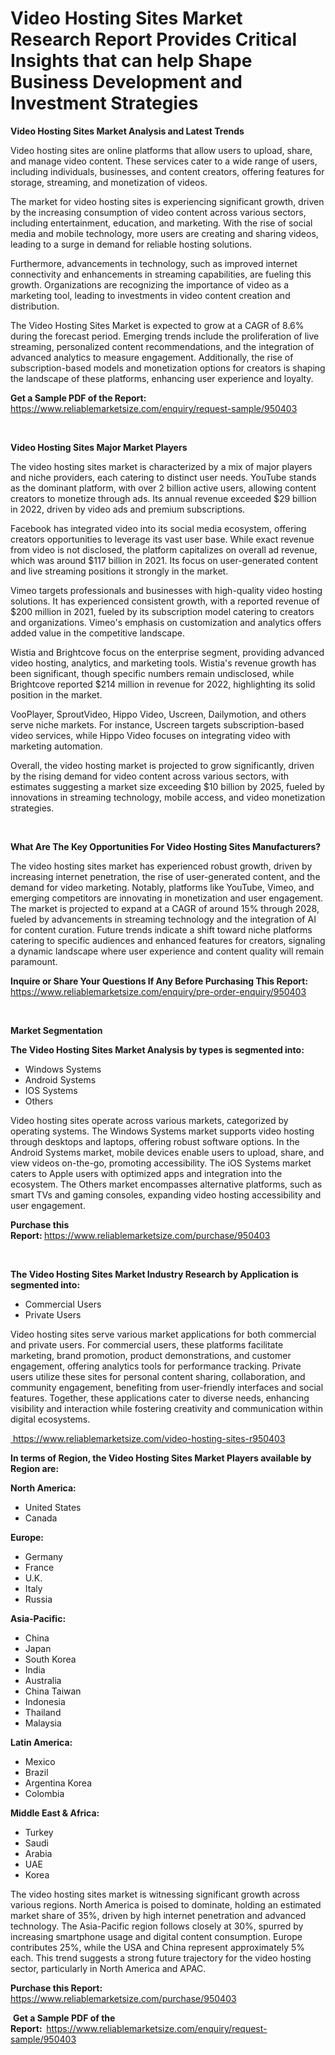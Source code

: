 <p><h1>Video Hosting Sites Market Research Report Provides Critical Insights that can help Shape Business Development and Investment Strategies</h1></p><p><strong>Video Hosting Sites Market Analysis and Latest Trends</strong></p>
<p><p>Video hosting sites are online platforms that allow users to upload, share, and manage video content. These services cater to a wide range of users, including individuals, businesses, and content creators, offering features for storage, streaming, and monetization of videos. </p><p>The market for video hosting sites is experiencing significant growth, driven by the increasing consumption of video content across various sectors, including entertainment, education, and marketing. With the rise of social media and mobile technology, more users are creating and sharing videos, leading to a surge in demand for reliable hosting solutions. </p><p>Furthermore, advancements in technology, such as improved internet connectivity and enhancements in streaming capabilities, are fueling this growth. Organizations are recognizing the importance of video as a marketing tool, leading to investments in video content creation and distribution. </p><p>The Video Hosting Sites Market is expected to grow at a CAGR of 8.6% during the forecast period. Emerging trends include the proliferation of live streaming, personalized content recommendations, and the integration of advanced analytics to measure engagement. Additionally, the rise of subscription-based models and monetization options for creators is shaping the landscape of these platforms, enhancing user experience and loyalty.</p></p>
<p><strong>Get a Sample PDF of the Report:&nbsp;</strong> <a href="https://www.reliablemarketsize.com/enquiry/request-sample/950403?utm_campaign=2802&utm_medium=2&utm_source=Github&utm_content=ia&utm_term=16042025&utm_id=video-hosting-sites">https://www.reliablemarketsize.com/enquiry/request-sample/950403</a></p>
<p>&nbsp;</p>
<p><strong>Video Hosting Sites Major Market Players</strong></p>
<p><p>The video hosting sites market is characterized by a mix of major players and niche providers, each catering to distinct user needs. YouTube stands as the dominant platform, with over 2 billion active users, allowing content creators to monetize through ads. Its annual revenue exceeded $29 billion in 2022, driven by video ads and premium subscriptions.</p><p>Facebook has integrated video into its social media ecosystem, offering creators opportunities to leverage its vast user base. While exact revenue from video is not disclosed, the platform capitalizes on overall ad revenue, which was around $117 billion in 2021. Its focus on user-generated content and live streaming positions it strongly in the market.</p><p>Vimeo targets professionals and businesses with high-quality video hosting solutions. It has experienced consistent growth, with a reported revenue of $200 million in 2021, fueled by its subscription model catering to creators and organizations. Vimeo's emphasis on customization and analytics offers added value in the competitive landscape.</p><p>Wistia and Brightcove focus on the enterprise segment, providing advanced video hosting, analytics, and marketing tools. Wistia's revenue growth has been significant, though specific numbers remain undisclosed, while Brightcove reported $214 million in revenue for 2022, highlighting its solid position in the market.</p><p>VooPlayer, SproutVideo, Hippo Video, Uscreen, Dailymotion, and others serve niche markets. For instance, Uscreen targets subscription-based video services, while Hippo Video focuses on integrating video with marketing automation. </p><p>Overall, the video hosting market is projected to grow significantly, driven by the rising demand for video content across various sectors, with estimates suggesting a market size exceeding $10 billion by 2025, fueled by innovations in streaming technology, mobile access, and video monetization strategies.</p></p>
<p>&nbsp;</p>
<p><strong>What Are The Key Opportunities For Video Hosting Sites Manufacturers?</strong></p>
<p><p>The video hosting sites market has experienced robust growth, driven by increasing internet penetration, the rise of user-generated content, and the demand for video marketing. Notably, platforms like YouTube, Vimeo, and emerging competitors are innovating in monetization and user engagement. The market is projected to expand at a CAGR of around 15% through 2028, fueled by advancements in streaming technology and the integration of AI for content curation. Future trends indicate a shift toward niche platforms catering to specific audiences and enhanced features for creators, signaling a dynamic landscape where user experience and content quality will remain paramount.</p></p>
<p><strong>Inquire or Share Your Questions If Any Before Purchasing This Report:</strong> <a href="https://www.reliablemarketsize.com/enquiry/pre-order-enquiry/950403?utm_campaign=2802&utm_medium=2&utm_source=Github&utm_content=ia&utm_term=16042025&utm_id=video-hosting-sites">https://www.reliablemarketsize.com/enquiry/pre-order-enquiry/950403</a></p>
<p>&nbsp;</p>
<p><strong>Market Segmentation</strong></p>
<p><strong>The Video Hosting Sites Market Analysis by types is segmented into:</strong></p>
<p><ul><li>Windows Systems</li><li>Android Systems</li><li>IOS Systems</li><li>Others</li></ul></p>
<p><p>Video hosting sites operate across various markets, categorized by operating systems. The Windows Systems market supports video hosting through desktops and laptops, offering robust software options. In the Android Systems market, mobile devices enable users to upload, share, and view videos on-the-go, promoting accessibility. The iOS Systems market caters to Apple users with optimized apps and integration into the ecosystem. The Others market encompasses alternative platforms, such as smart TVs and gaming consoles, expanding video hosting accessibility and user engagement.</p></p>
<p><strong>Purchase this Report:&nbsp;</strong><a href="https://www.reliablemarketsize.com/purchase/950403?utm_campaign=2802&utm_medium=2&utm_source=Github&utm_content=ia&utm_term=16042025&utm_id=video-hosting-sites">https://www.reliablemarketsize.com/purchase/950403</a></p>
<p>&nbsp;</p>
<p><strong>The Video Hosting Sites Market Industry Research by Application is segmented into:</strong></p>
<p><ul><li>Commercial Users</li><li>Private Users</li></ul></p>
<p><p>Video hosting sites serve various market applications for both commercial and private users. For commercial users, these platforms facilitate marketing, brand promotion, product demonstrations, and customer engagement, offering analytics tools for performance tracking. Private users utilize these sites for personal content sharing, collaboration, and community engagement, benefiting from user-friendly interfaces and social features. Together, these applications cater to diverse needs, enhancing visibility and interaction while fostering creativity and communication within digital ecosystems.</p></p>
<p><a href="https://www.reliablemarketsize.com/video-hosting-sites-r950403?utm_campaign=2802&utm_medium=2&utm_source=Github&utm_content=ia&utm_term=16042025&utm_id=video-hosting-sites">&nbsp;https://www.reliablemarketsize.com/video-hosting-sites-r950403</a></p>
<p><strong>In terms of Region, the Video Hosting Sites Market Players available by Region are:</strong></p>
<p>
    <p> <strong> North America: </strong>
        <ul>
            <li>United States</li>
            <li>Canada</li>
        </ul>
        </p> 
    <p> <strong> Europe: </strong>
        <ul>
            <li>Germany</li>
            <li>France</li>
            <li>U.K.</li>
            <li>Italy</li>
            <li>Russia</li>
        </ul>
        </p> 
    <p> <strong> Asia-Pacific: </strong>
        <ul>
            <li>China</li>
            <li>Japan</li>
            <li>South Korea</li>
            <li>India</li>
            <li>Australia</li>
            <li>China Taiwan</li>
            <li>Indonesia</li>
            <li>Thailand</li>
            <li>Malaysia</li>
        </ul>
        </p> 
    <p> <strong> Latin America: </strong>
        <ul>
            <li>Mexico</li>
            <li>Brazil</li>
            <li>Argentina Korea</li>
            <li>Colombia</li>
        </ul>
        </p> 
    <p> <strong> Middle East & Africa: </strong>
        <ul>
            <li>Turkey</li>
            <li>Saudi</li>
            <li>Arabia</li>
            <li>UAE</li>
            <li>Korea</li>
        </ul>
    </p>
    </p>
<p><p>The video hosting sites market is witnessing significant growth across various regions. North America is poised to dominate, holding an estimated market share of 35%, driven by high internet penetration and advanced technology. The Asia-Pacific region follows closely at 30%, spurred by increasing smartphone usage and digital content consumption. Europe contributes 25%, while the USA and China represent approximately 5% each. This trend suggests a strong future trajectory for the video hosting sector, particularly in North America and APAC.</p></p>
<p><strong>Purchase this Report: </strong><a href="https://www.reliablemarketsize.com/purchase/950403?utm_campaign=2802&utm_medium=2&utm_source=Github&utm_content=ia&utm_term=16042025&utm_id=video-hosting-sites">https://www.reliablemarketsize.com/purchase/950403</a></p>
<p>&nbsp;<strong>Get a Sample PDF of the Report:&nbsp;&nbsp;</strong><a href="https://www.reliablemarketsize.com/enquiry/request-sample/950403?utm_campaign=2802&utm_medium=2&utm_source=Github&utm_content=ia&utm_term=16042025&utm_id=video-hosting-sites">https://www.reliablemarketsize.com/enquiry/request-sample/950403</a></p>
<p><strong></strong></p>
<p><p></p><p></p><p></p></p>